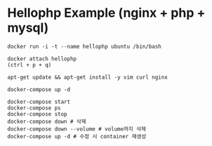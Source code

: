# Hellophp Example (nginx + php + mysql)

```
docker run -i -t --name hellophp ubuntu /bin/bash
```

```
docker attach hellophp
(ctrl + p + q)

apt-get update && apt-get install -y vim curl nginx
```

```
docker-compose up -d
```

```
docker-compose start
docker-compose ps
docker-compose stop
docker-compose down # 삭제
docker-compose down --volume # volume까지 삭제
docker-compose up -d # 수정 시 container 재생성
```